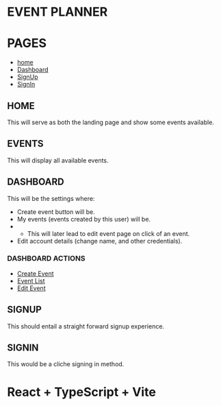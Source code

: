 # EVENT PLANNER

# PAGES
- [home](#home)
- [Dashboard](#dashboard)
- [SignUp](#signup)
- [SignIn](#signin)

## HOME
This will serve as both the landing page and show some events available.

## EVENTS
This will display all available events.

## DASHBOARD
This will be the settings where:
- Create event button will be.
- My events (events created by this user) will be.
- - This will later lead to edit event page on click of an event.
- Edit account details (change name, and other credentials).

### DASHBOARD ACTIONS
- [Create Event](#create-event)
- [Event List](#event-list)
- [Edit Event](#edit-event)

## SIGNUP
This should entail a straight forward signup experience.

## SIGNIN 
This would be a cliche signing in method.


# React + TypeScript + Vite


